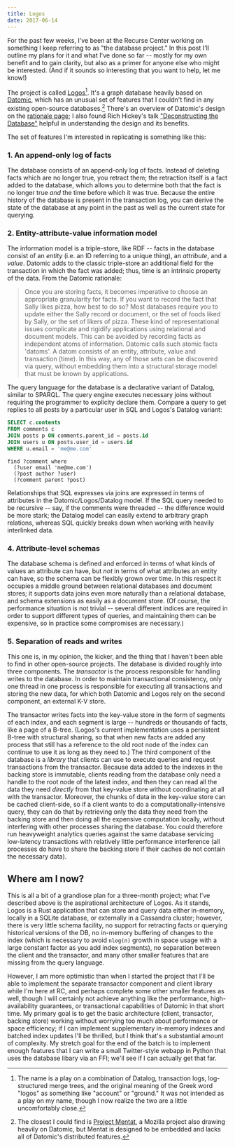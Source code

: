```yaml
---
title: Logos
date: 2017-06-14
---
```


For the past few weeks, I've been at the Recurse Center working on
something I keep referring to as "the database project." In this post
I'll outline my plans for it and what I've done so far -- mostly for
my own benefit and to gain clarity, but also as a primer for anyone
else who might be interested. (And if it sounds so interesting that
you want to help, let me know!)

The project is called [Logos][logos-git][^name]. It's a graph database
heavily based on [Datomic][datomic], which has an unusual set of
features that I couldn't find in any existing open-source
databases.[^mentat] There's an overview of Datomic's design on the
[rationale page][rationale]; I also found Rich Hickey's talk
["Deconstructing the Database"][deconstructing] helpful in
understanding the design and its benefits.

The set of features I'm interested in replicating is something like
this:

### 1. An append-only log of facts

The database consists of an append-only log of facts. Instead of
deleting facts which are no longer true, you retract them; the
retraction itself is a fact added to the database, which allows you to
determine both that the fact is no longer true _and_ the time before which it
was true. Because the entire history of the database is present in the
transaction log, you can derive the state of the database at any point
in the past as well as the current state for querying.

### 2. Entity-attribute-value information model

The information model is a triple-store, like RDF -- facts in the
database consist of an _entity_ (i.e. an ID referring to a unique
thing), an _attribute_, and a _value_. Datomic adds to the classic
triple-store an additional field for the transaction in which the fact
was added; thus, time is an intrinsic property of the data. From the Datomic rationale:

> Once you are storing facts, it becomes imperative to choose an
> appropriate granularity for facts. If you want to record the fact
> that Sally likes pizza, how best to do so? Most databases require
> you to update either the Sally record or document, or the set of
> foods liked by Sally, or the set of likers of pizza. These kind of
> representational issues complicate and rigidify applications using
> relational and document models. This can be avoided by recording
> facts as independent atoms of information. Datomic calls such atomic
> facts 'datoms'. A datom consists of an entity, attribute, value and
> transaction (time). In this way, any of those sets can be discovered
> via query, without embedding them into a structural storage model
> that must be known by applications.

The query language for the database is a declarative variant of
Datalog, similar to SPARQL. The query engine executes necessary joins
without requiring the programmer to explicity declare them. Compare a
query to get replies to all posts by a particular user in SQL and
Logos's Datalog variant:

```sql
SELECT c.contents
FROM comments c
JOIN posts p ON comments.parent_id = posts.id
JOIN users u ON posts.user_id = users.id
WHERE u.email = 'me@me.com'
```

```
find ?comment where
  (?user email 'me@me.com')
  (?post author ?user)
  (?comment parent ?post)
```

Relationships that SQL expresses via joins are expressed in terms of
attributes in the Datomic/Logos/Datalog model. If the SQL query needed
to be recursive -- say, if the comments were threaded -- the
difference would be more stark; the Datalog model can easily extend to
arbitrary graph relations, whereas SQL quickly breaks down when
working with heavily interlinked data.

### 4. Attribute-level schemas

The database schema is defined and enforced in terms of what kinds
of values an attribute can have, but _not_ in terms of what attributes
an entity can have, so the schema can be flexibly grown over time. In
this respect it occupies a middle ground between relational databases
and document stores; it supports data joins even more naturally than a
relational database, and schema extensions as easily as a document
store. (Of course, the performance situation is not trivial -- several
different indices are required in order to support different types of
queries, and maintaining them can be expensive, so in practice some
compromises are necessary.)

### 5. Separation of reads and writes

This one is, in my opinion, the kicker, and the thing that I
haven't been able to find in other open-source projects. The database
is divided roughly into three components. The _transactor_ is the
process responsible for handling writes to the database. In order to
maintain transactional consistency, only one thread in one process is
responsible for executing all transactions and storing the new data,
for which both Datomic and Logos rely on the second component, an
external K-V store.

The transactor writes facts into the key-value store in the form of
segments of each index, and each segment is large -- hundreds or
thousands of facts, like a page of a B-tree. (Logos's current
implementation uses a persistent B-tree with structural sharing, so
that when new facts are added any process that still has a reference
to the old root node of the index can continue to use it as long as
they need to.) The third component of the database is a _library_ that
clients can use to execute queries and request transactions from the
transactor. Because data added to the indexes in the backing store is
immutable, clients reading from the database only need a handle to the
root node of the latest index, and then they can read all the data
they need _directly_ from that key-value store without coordinating at
all with the transactor. Moreover, the chunks of data in the key-value
store can be cached client-side, so if a client wants to do a
computationally-intensive query, they can do that by retrieving only
the data they need from the backing store and then doing all the
expensive computation locally, without interfering with other
processes sharing the database. You could therefore run heavyweight
analytics queries against the same database servicing low-latency
transactions with relatively little performance interference (all
processes do have to share the backing store if their caches do not
contain the necessary data).

## Where am I now?

This is all a bit of a grandiose plan for a three-month project; what
I've described above is the aspirational architecture of Logos. As it
stands, Logos is a Rust application that can store and query data
either in-memory, locally in a SQLite database, or externally in a
Cassandra cluster; however, there is very little schema facility, no
support for retracting facts or querying historical versions of the
DB, no in-memory buffering of changes to the index (which is necessary
to avoid `nlog(n)` growth in space usage with a large constant factor
as you add index segments), no separation between the client and the
transactor, and many other smaller features that are missing from the
query language.

However, I am more optimistic than when I started the project that
I'll be able to implement the separate transactor component and client
library while I'm here at RC, and perhaps complete some other smaller
features as well, though I will certainly not achieve anything like
the performance, high-availability guarantees, or transactional
capabilities of Datomic in that short time. My primary goal is to get
the basic architecture (client, transactor, backing store) working
without worrying too much about performance or space efficiency; if I
can implement supplementary in-memory indexes and batched index
updates I'll be thrilled, but I think that's a substantial amount of
complexity. My stretch goal for the end of the batch is to implement
enough features that I can write a small Twitter-style webapp in
Python that uses the database libary via an FFI; we'll see if I can
actually get that far.

[logos-git]: https://github.com/loganmhb/logos

[datomic]: http://www.datomic.com/
[rationale]: http://www.datomic.com/rationale.html
[deconstructing]: https://www.youtube.com/watch?v=Cym4TZwTCNU

[^name]: The name is a play on a combination of Datalog, transaction
logs, log-structured merge trees, and the original meaning of the
Greek word "logos" as something like "account" or "ground." It was not
intended as a play on my name, though I now realize the two are a
little uncomfortably close.

[^mentat]: The closest I could find is [Project
Mentat](https://github.com/mozilla/mentat), a Mozilla project also
drawing heavily on Datomic, but Mentat is designed to be embedded and
lacks all of Datomic's distributed features.